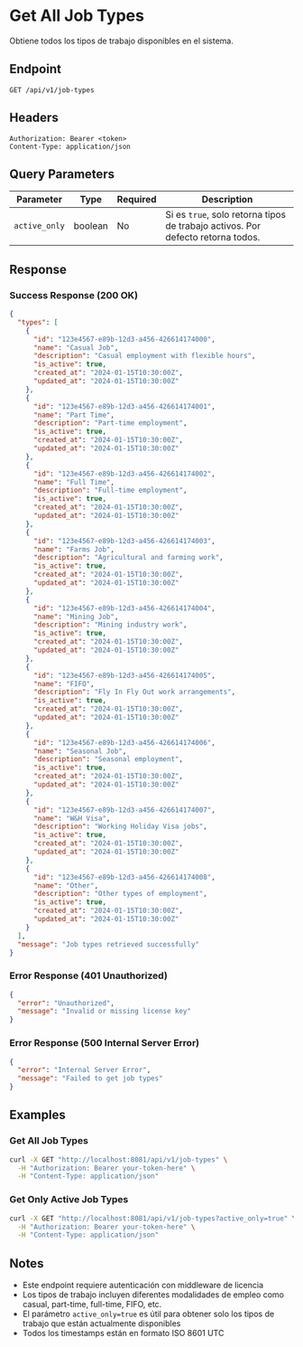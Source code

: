 # Get All Job Types

Obtiene todos los tipos de trabajo disponibles en el sistema.

## Endpoint

```
GET /api/v1/job-types
```

## Headers

```
Authorization: Bearer <token>
Content-Type: application/json
```

## Query Parameters

| Parameter | Type | Required | Description |
|-----------|------|----------|-------------|
| `active_only` | boolean | No | Si es `true`, solo retorna tipos de trabajo activos. Por defecto retorna todos. |

## Response

### Success Response (200 OK)

```json
{
  "types": [
    {
      "id": "123e4567-e89b-12d3-a456-426614174000",
      "name": "Casual Job",
      "description": "Casual employment with flexible hours",
      "is_active": true,
      "created_at": "2024-01-15T10:30:00Z",
      "updated_at": "2024-01-15T10:30:00Z"
    },
    {
      "id": "123e4567-e89b-12d3-a456-426614174001",
      "name": "Part Time",
      "description": "Part-time employment",
      "is_active": true,
      "created_at": "2024-01-15T10:30:00Z",
      "updated_at": "2024-01-15T10:30:00Z"
    },
    {
      "id": "123e4567-e89b-12d3-a456-426614174002",
      "name": "Full Time",
      "description": "Full-time employment",
      "is_active": true,
      "created_at": "2024-01-15T10:30:00Z",
      "updated_at": "2024-01-15T10:30:00Z"
    },
    {
      "id": "123e4567-e89b-12d3-a456-426614174003",
      "name": "Farms Job",
      "description": "Agricultural and farming work",
      "is_active": true,
      "created_at": "2024-01-15T10:30:00Z",
      "updated_at": "2024-01-15T10:30:00Z"
    },
    {
      "id": "123e4567-e89b-12d3-a456-426614174004",
      "name": "Mining Job",
      "description": "Mining industry work",
      "is_active": true,
      "created_at": "2024-01-15T10:30:00Z",
      "updated_at": "2024-01-15T10:30:00Z"
    },
    {
      "id": "123e4567-e89b-12d3-a456-426614174005",
      "name": "FIFO",
      "description": "Fly In Fly Out work arrangements",
      "is_active": true,
      "created_at": "2024-01-15T10:30:00Z",
      "updated_at": "2024-01-15T10:30:00Z"
    },
    {
      "id": "123e4567-e89b-12d3-a456-426614174006",
      "name": "Seasonal Job",
      "description": "Seasonal employment",
      "is_active": true,
      "created_at": "2024-01-15T10:30:00Z",
      "updated_at": "2024-01-15T10:30:00Z"
    },
    {
      "id": "123e4567-e89b-12d3-a456-426614174007",
      "name": "W&H Visa",
      "description": "Working Holiday Visa jobs",
      "is_active": true,
      "created_at": "2024-01-15T10:30:00Z",
      "updated_at": "2024-01-15T10:30:00Z"
    },
    {
      "id": "123e4567-e89b-12d3-a456-426614174008",
      "name": "Other",
      "description": "Other types of employment",
      "is_active": true,
      "created_at": "2024-01-15T10:30:00Z",
      "updated_at": "2024-01-15T10:30:00Z"
    }
  ],
  "message": "Job types retrieved successfully"
}
```

### Error Response (401 Unauthorized)

```json
{
  "error": "Unauthorized",
  "message": "Invalid or missing license key"
}
```

### Error Response (500 Internal Server Error)

```json
{
  "error": "Internal Server Error",
  "message": "Failed to get job types"
}
```

## Examples

### Get All Job Types

```bash
curl -X GET "http://localhost:8081/api/v1/job-types" \
  -H "Authorization: Bearer your-token-here" \
  -H "Content-Type: application/json"
```

### Get Only Active Job Types

```bash
curl -X GET "http://localhost:8081/api/v1/job-types?active_only=true" \
  -H "Authorization: Bearer your-token-here" \
  -H "Content-Type: application/json"
```

## Notes

- Este endpoint requiere autenticación con middleware de licencia
- Los tipos de trabajo incluyen diferentes modalidades de empleo como casual, part-time, full-time, FIFO, etc.
- El parámetro `active_only=true` es útil para obtener solo los tipos de trabajo que están actualmente disponibles
- Todos los timestamps están en formato ISO 8601 UTC
